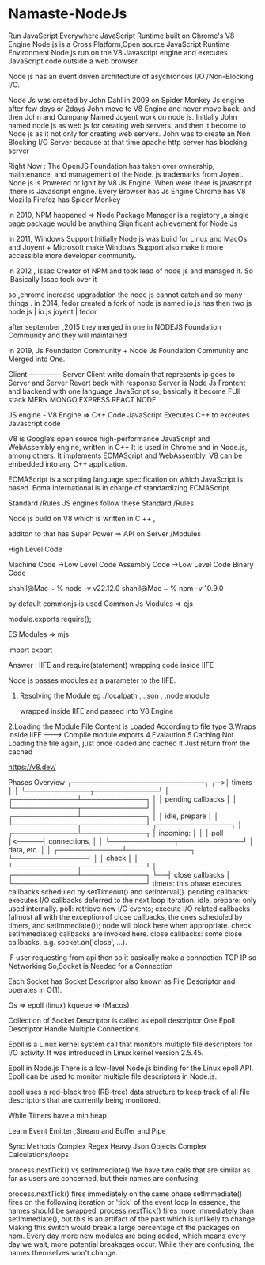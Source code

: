# Namaste-NodeJs

<!-- Epidose 1 -->
<!-- What is Node Js  -->

Run JavaScript Everywhere
JavaScript Runtime built on Chrome's V8 Engine
Node js is a Cross Platform,Open source JavaScript Runtime Environment
Node js run on the V8 Javasctipt engine and executes JavaScript code outside a web browser.

Node js has an event driven architecture of asychronous I/O /Non-Blocking I/O.

<!-- History of Node JS -->

Node Js was craeted by John Dahl in 2009 on Spider Monkey Js engine
after few days or 2days John move to V8 Engine and never move back.
and then John and Company Named Joyent work on node js.
Initially John named node js as web js for creating web servers.
and then it become to Node js as it not only for creating web servers.
John was to create an Non Blocking I/O Server because at that time apache http server has blocking server

Right Now : The OpenJS Foundation has taken over ownership, maintenance, and management of the Node. js trademarks from Joyent.
Node js is Powered or Ignit by V8 Js Engine.
When were there is javascript ,there is Javascript engine.
Every Browser has Js Engine
Chrome has V8
Mozilla Firefoz has Spider Monkey

in 2010, NPM happened => Node Package Manager is a registory ,a single page package would be anything
Significant achievement for Node Js

In 2011, Windows Support Initially Node js was build for Linux and MacOs and Joyent + Microsoft make
Windows Support also make it more accessible more developer community.

in 2012 , Issac Creator of NPM and took lead of node js and managed it.
So ,Basically Issac took over it

so ,chrome increase upgradation the node js cannot catch and so many things .
in 2014, fedor created a fork of node js named io.js has
then two js
node js | io.js
joyent | fedor

after september ,2015 they merged in one
in NODEJS Foundation Community and they will maintained

In 2019, Js Foundation Community + Node Js Foundation Community and Merged into One.

<!-- Named Open Source Js Community Managed active development of node js -->

<!-- Epidose 2 -->
<!-- Node Js on Server  -->

Client ---------- Server
Client write domain that represents ip goes to Server
and Server Revert back with response Server is Node Js
Frontent and backend with one language JavaScript
so, basically it become FUll stack MERN MONGO EXPRESS REACT NODE

 <!-- Node js is C++ Code -->

JS engine - V8 Engine => C++ Code
JavaScript Executes C++ to exceutes Javascript code

V8 is Google’s open source high-performance JavaScript and WebAssembly engine, written in C++
It is used in Chrome and in Node.js, among others. It implements ECMAScript and WebAssembly.
V8 can be embedded into any C++ application.

<!-- Node Js is a C++ Application with V8  embedded on it.  -->

ECMAScript is a scripting language specification on which JavaScript is based. Ecma International is in charge of standardizing ECMAScript.

Standard /Rules
JS engines follow these Standard /Rules

Node js build on V8 which is written in C ++ ,

<!-- Js Runtime -->

additon to that has Super Power => API on Server /Modules

<!-- Js -->
<!-- C++  --> High Level Code

Machine Code ->Low Level Code
Assembly Code ->Low Level Code
Binary Code

<!-- Episode 3 Let's Write Code -->

shahil@Mac ~ % node -v
v22.12.0
shahil@Mac ~ % npm -v
10.9.0

<!-- REPL =>  READ EVALAUTE PRINT LOOP -->
<!-- Node Js is JavaScript Environment  -->
<!-- global object gives us lot of feaures  -->
<!-- global is Node Js thing and not a V8 Engine -->

<!-- due to the window,this,frame,self and much more point to global  -->
<!-- so globalThis which contain the global property conatins the global this -->

<!-- Episode 4 Module Export and Require -->

by default commonjs is used
Common Js Modules => cjs

module.exports
require();

ES Modules => mjs

import
export

<!-- How are variables and functions private in different module -->

Answer : IIFE and require(statement) wrapping code inside IIFE

<!-- How do you get access to module.export -->

Node js passes modules as a parameter to the IIFE.

<!-- Five Steps that Happen #require  -->

1. Resolving the Module
   eg ./localpath , .json , .node:module

   wrapped inside IIFE and passed into V8 Engine

2.Loading the Module
File Content is Loaded According to file type
3.Wraps inside IIFE ---> Compile
module.exports
4.Evalaution
5.Caching
Not Loading the file again, just once loaded and cached it
Just return from the cached

<!-- Node js Makes it Efficient by caching it up -->

<!-- LIBUV  :Asynchronous I/O Made Simple   :acts as miidleware in between V8 and OS(side-effect)-->

https://v8.dev/

Phases Overview
┌───────────────────────────┐
┌─>│ timers │
│ └─────────────┬─────────────┘
│ ┌─────────────┴─────────────┐
│ │ pending callbacks │
│ └─────────────┬─────────────┘
│ ┌─────────────┴─────────────┐
│ │ idle, prepare │
│ └─────────────┬─────────────┘ ┌───────────────┐
│ ┌─────────────┴─────────────┐ │ incoming: │
│ │ poll │<─────┤ connections, │
│ └─────────────┬─────────────┘ │ data, etc. │
│ ┌─────────────┴─────────────┐ └───────────────┘
│ │ check │
│ └─────────────┬─────────────┘
│ ┌─────────────┴─────────────┐
└──┤ close callbacks │
└───────────────────────────┘
timers: this phase executes callbacks scheduled by setTimeout() and setInterval().
pending callbacks: executes I/O callbacks deferred to the next loop iteration.
idle, prepare: only used internally.
poll: retrieve new I/O events; execute I/O related callbacks (almost all with the exception of close callbacks, the ones scheduled by timers, and setImmediate()); node will block here when appropriate.
check: setImmediate() callbacks are invoked here.
close callbacks: some close callbacks, e.g. socket.on('close', ...).

<!-- Is Node JS is Single Threaded or Multi Threaded -->
<!-- It Depends how and what code is there  -->

<!-- One Full Cycle is Known as ONE TICK -->

<!-- Thread Pool  -->

<!-- fs / dns.lookup - crypto  -->
<!-- user specified Input -->

<!-- Size of UV Thread Pool is 4  -->

<!-- process.UV_THREADPOOL_SIZE =  4 -->

iF user requesting from api then so it basically make a connection TCP IP so Networking
So,Socket is Needed for a Connection

Each Socket has Socket Descriptor also known as File Descriptor and operates in O(1).

<!-- Scaleable I/O Event Notification Mechanism -->

Os => epoll (linux)
kqueue => (Macos)

Collection of Socket Descriptor is called as epoll descriptor
One Epoll Descriptor Handle Multiple Connections.

Epoll is a Linux kernel system call that monitors multiple file descriptors for I/O activity. It was introduced in Linux kernel version 2.5.45.

Epoll in Node.js
There is a low-level Node.js binding for the Linux epoll API.
Epoll can be used to monitor multiple file descriptors in Node.js.

epoll uses a red–black tree (RB-tree) data structure to keep track of all file descriptors that are currently being monitored.

While Timers have a min heap

Learn Event Emitter ,Stream and Buffer and Pipe

<!-- Some Learning -->

<!-- Dont Block the Main Thread  -->

Sync Methods
Complex Regex
Heavy Json Objects
Complex Calculations/loops

<!-- Data Structure is Important -->
<!-- Naming is Very Important -->

process.nextTick() vs setImmediate()
We have two calls that are similar as far as users are concerned, but their names are confusing.

process.nextTick() fires immediately on the same phase
setImmediate() fires on the following iteration or 'tick' of the event loop
In essence, the names should be swapped. process.nextTick() fires more immediately than setImmediate(), but this is an artifact of the past which is unlikely to change. Making this switch would break a large percentage of the packages on npm. Every day more new modules are being added, which means every day we wait, more potential breakages occur. While they are confusing, the names themselves won't change.

<!-- There's a lot of Learn -->
